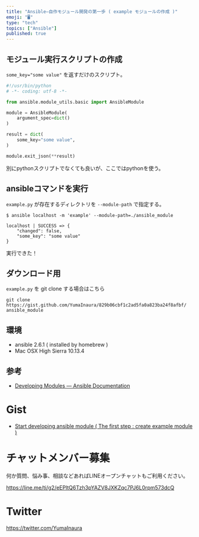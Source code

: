 ```yaml
---
title: "Ansible—自作モジュール開発の第一歩 ( example モジュールの作成 )"
emoji: "🖥"
type: "tech"
topics: ["Ansible"]
published: true
---
```


## モジュール実行スクリプトの作成

`some_key="some value"` を返すだけのスクリプト。

```ansible_module/example.py
#!/usr/bin/python
# -*- coding: utf-8 -*-

from ansible.module_utils.basic import AnsibleModule

module = AnsibleModule(
    argument_spec=dict()
)

result = dict(
    some_key="some value",
)

module.exit_json(**result)
```


別にpythonスクリプトでなくても良いが、ここではpythonを使う。


## ansibleコマンドを実行

`example.py` が存在するディレクトリを `--module-path` で指定する。


```
$ ansible localhost -m 'example' --module-path=./ansible_module

localhost | SUCCESS => {
    "changed": false,
    "some_key": "some value"
}
```

実行できた！


## ダウンロード用

`example.py` を git clone する場合はこちら

```
git clone https://gist.github.com/YumaInaura/829b06cbf1c2ad5fa0a823ba24f8afbf/ ansible_module
```

## 環境

- ansible 2.6.1 ( installed by homebrew )
- Mac OSX High Sierra 10.13.4

## 参考

- [Developing Modules — Ansible Documentation](https://docs.ansible.com/ansible/2.5/dev_guide/developing_modules.html)


# Gist

- [Start developing ansible module ( The first step : create example module )](https://gist.github.com/YumaInaura/829b06cbf1c2ad5fa0a823ba24f8afbf)








<!-- Update From Qiita API -->

# チャットメンバー募集


何か質問、悩み事、相談などあればLINEオープンチャットもご利用ください。

https://line.me/ti/g2/eEPltQ6Tzh3pYAZV8JXKZqc7PJ6L0rpm573dcQ





# Twitter


https://twitter.com/YumaInaura


<!-- Update From Qiita API -->


